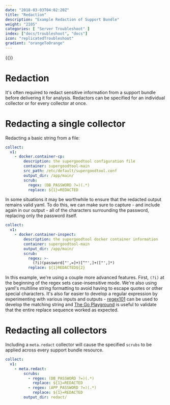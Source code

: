 ```yaml
---
date: "2018-03-03T04:02:20Z"
title: "Redaction"
description: "Example Redaction of Support Bundle"
weight: "2105"
categories: [ "Server Troubleshoot" ]
index: ["docs/troubleshoot", "docs"]
icon: "replicatedTroubleshoot"
gradient: "orangeToOrange"
---
```


{{<legacynotice>}}

# Redaction

It's often required to redact sensitive information from a support bundle before delivering it for analysis.
Redactors can be specified for an individual collector or for every collector at once.

# Redacting a single collector

Redacting a basic string from a file:

```yaml
collect:
  v1:
    - docker.container-cp:
        description: the supergoodtool configuration file
        container: supergoodtool-main
        src_path: /etc/default/supergoodtool.conf
        output_dir: /app/main/
        scrub:
          regex: (DB_PASSWORD ?=)(.*)
          replace: ${1}=REDACTED
```

In some situations it may be worthwhile to ensure that the redacted output remains valid yaml.
To do this, we can make sure to capture - and include again in our output - all of the characters surrounding the password, replacing only the password itself.

```yaml
collect:
  v1:
    - docker.container-inspect:
        description: the supergoodtool docker container information
        container: supergoodtool-main
        output_dir: /app/main/
        scrub:
          regex: >-
            (?i)(password["',=]+)[^"',]+(["',]*)
          replace: ${1}REDACTED${2}
```

In this example, we're using a couple more advanced features.
First, `(?i)` at the beginning of the regex sets case-insensitive mode.
We're also using yaml's multiline string formatting to avoid having to escape quotes or other special characters.
It's also far easier to develop a regular expression by experimenting with various inputs and outputs - [regex101](https://regex101.com/r/uu7Jkz/1) can be used to develop the matching string and [The Go Playground](https://play.golang.org/p/vB8XfahaXDj) is useful to validate that the entire replace sequence worked as expected.


# Redacting all collectors

Including a `meta.redact` collector will cause the specified `scrubs` to be applied across every support bundle resource.

```yaml
collect:
  v1:
    - meta.redact:
        scrubs:
          - regex: (DB_PASSWORD ?=)(.*)
            replace: ${1}=REDACTED
          - regex: (APP_PASSWORD ?=)(.*)
            replace: ${1}=REDACTED
        output_dir: redact/
```
